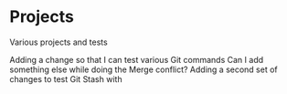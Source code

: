 # Projects
Various projects and tests

Adding a change so that I can test various Git commands
Can I add something else while doing the Merge conflict? 
Adding a second set of changes to test Git Stash with
